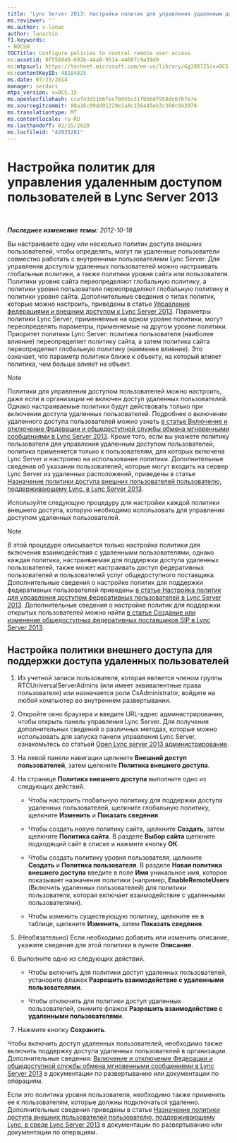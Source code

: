 ```yaml
---
title: 'Lync Server 2013: Настройка политик для управления удаленным доступом пользователей'
ms.reviewer: ''
ms.author: v-lanac
author: lanachin
f1.keywords:
- NOCSH
TOCTitle: Configure policies to control remote user access
ms:assetid: 8f556849-692b-44a0-9514-4468fc9a39d0
ms:mtpsurl: https://technet.microsoft.com/en-us/library/Gg398725(v=OCS.15)
ms:contentKeyID: 48184825
ms.date: 07/23/2014
manager: serdars
mtps_version: v=OCS.15
ms.openlocfilehash: ccef43d31b6fecf0d55c31f0b6df958dc67b7e7e
ms.sourcegitcommit: 88a16c09dd91229e1a8c156445eb3c360c942978
ms.translationtype: MT
ms.contentlocale: ru-RU
ms.lasthandoff: 02/15/2020
ms.locfileid: "42035281"
---
```

<div data-xmlns="http://www.w3.org/1999/xhtml">

<div class="topic" data-xmlns="http://www.w3.org/1999/xhtml" data-msxsl="urn:schemas-microsoft-com:xslt" data-cs="http://msdn.microsoft.com/">

<div data-asp="http://msdn2.microsoft.com/asp">

# <a name="configure-policies-to-control-remote-user-access-in-lync-server-2013"></a>Настройка политик для управления удаленным доступом пользователей в Lync Server 2013

</div>

<div id="mainSection">

<div id="mainBody">

<span> </span>

_**Последнее изменение темы:** 2012-10-18_

Вы настраиваете одну или несколько политик доступа внешних пользователей, чтобы определять, могут ли удаленные пользователи совместно работать с внутренними пользователями Lync Server. Для управления доступом удаленных пользователей можно настраивать глобальные политики, а также политики уровня сайта или пользователя. Политики уровня сайта переопределяют глобальную политику, а политики уровня пользователя переопределяют глобальную политику и политики уровня сайта. Дополнительные сведения о типах политик, которые можно настроить, приведены в статье [Управление федерациями и внешним доступом к Lync Server 2013](lync-server-2013-managing-federation-and-external-access-to-lync-server-2013.md). Параметры политики Lync Server, применяемые на одном уровне политики, могут переопределять параметры, применяемые на другом уровне политики. Приоритет политики Lync Server: политика пользователя (наиболее влияние) переопределяет политику сайта, а затем политика сайта переопределяет глобальную политику (наименее влияние). Это означает, что параметр политики ближе к объекту, на который влияет политика, чем больше влияет на объект.

<div>


> [!NOTE]  
> Политики для управления доступом пользователей можно настроить, даже если в организации не включен доступ удаленных пользователей. Однако настраиваемые политики будут действовать только при включении доступа удаленных пользователей. Подробнее о включении удаленного доступа пользователей можно узнать <A href="lync-server-2013-enable-or-disable-federation-and-public-im-connectivity.md">в статье Включение и отключение Федерации и общедоступной службы обмена мгновенными сообщениями в Lync Server 2013</A>. Кроме того, если вы укажете политику пользователя для управления удаленным доступом пользователей, политика применяется только к пользователям, для которых включена Lync Server и настроено на использование политики. Дополнительные сведения об указании пользователей, которые могут входить на сервер Lync Server из удаленных расположений, приведены в статье <A href="lync-server-2013-assign-an-external-user-access-policy-to-a-lync-enabled-user.md">Назначение политики доступа внешних пользователей пользователю, поддерживающему Lync, в Lync Server 2013</A>.



</div>

Используйте следующую процедуру для настройки каждой политики внешнего доступа, которую необходимо использовать для управления доступом удаленных пользователей.

<div>


> [!NOTE]  
> В этой процедуре описывается только настройка политики для включения взаимодействия с удаленными пользователями, однако каждая политика, настраиваемая для поддержки доступа удаленных пользователей, также может настраивать доступ федеративных пользователей и пользователей услуг общедоступного поставщика. Дополнительные сведения о настройке политик для поддержки федеративных пользователей приведены <A href="lync-server-2013-configure-policies-to-control-federated-user-access.md">в статье Настройка политик для управления доступом федеративных пользователей в Lync Server 2013</A>. Дополнительные сведения о настройке политик для поддержки открытых пользователей можно найти <A href="lync-server-2013-create-or-edit-public-sip-federated-providers.md">в статье Создание или изменение общедоступных федеративных поставщиков SIP в Lync Server 2013</A>.



</div>

<div>

## <a name="to-configure-an-external-access-policy-to-support-remote-user-access"></a>Настройка политики внешнего доступа для поддержки доступа удаленных пользователей

1.  Из учетной записи пользователя, которая является членом группы RTCUniversalServerAdmins (или имеет эквивалентные права пользователя) или назначается роли CsAdministrator, войдите на любой компьютер во внутреннем развертывании.

2.  Откройте окно браузера и введите URL-адрес администрирования, чтобы открыть панель управления Lync Server. Для получения дополнительных сведений о различных методах, которые можно использовать для запуска панели управления Lync Server, ознакомьтесь со статьей [Open Lync server 2013 администрирование](lync-server-2013-open-lync-server-administrative-tools.md).

3.  На левой панели навигации щелкните **Внешний доступ пользователей**, затем щелкните **Политика внешнего доступа**.

4.  На странице **Политика внешнего доступа** выполните одно из следующих действий.
    
      - Чтобы настроить глобальную политику для поддержки доступа удаленных пользователей, щелкните глобальную политику, щелкните **Изменить** и **Показать сведения**.
    
      - Чтобы создать новую политику сайта, щелкните **Создать**, затем щелкните **Политика сайта**. В разделе **Выбор сайта** щелкните подходящий сайт в списке и нажмите кнопку **ОК**.
    
      - Чтобы создать политику уровня пользователя, щелкните **Создать** и **Политика пользователя**. В разделе **Новая политика внешнего доступа** введите в поле **Имя** уникальное имя, которое показывает назначение политики (например, **EnableRemoteUsers** (Включить удаленных пользователей) для политики пользователя, которая включает взаимодействие с удаленными пользователями).
    
      - Чтобы изменить существующую политику, щелкните ее в таблице, щелкните **Изменить**, затем **Показать сведения**.

5.  (Необязательно) Если необходимо добавить или изменить описание, укажите сведения для этой политики в пункте **Описание**.

6.  Выполните одно из следующих действий.
    
      - Чтобы включить для политики доступ удаленных пользователей, установите флажок **Разрешить взаимодействие с удаленными пользователями**.
    
      - Чтобы отключить для политики доступ удаленных пользователей, снимите флажок **Разрешить взаимодействие с удаленными пользователями**.

7.  Нажмите кнопку **Сохранить**.

Чтобы включить доступ удаленных пользователей, необходимо также включить поддержку доступа удаленных пользователей в организации. Дополнительные сведения: [Включение и отключение Федерации и общедоступной службы обмена мгновенными сообщениями в Lync Server 2013](lync-server-2013-enable-or-disable-federation-and-public-im-connectivity.md) в документации по развертыванию или документации по операциям.

Если это политика уровня пользователя, необходимо также применить ее к пользователям, которые должны подключаться удаленно. Дополнительные сведения приведены в статье [Назначение политики доступа внешних пользователей пользователю, поддерживающему Lync, в среде Lync Server 2013](lync-server-2013-assign-an-external-user-access-policy-to-a-lync-enabled-user.md) в документации по развертыванию или документации по операциям.

</div>

</div>

<span> </span>

</div>

</div>

</div>

